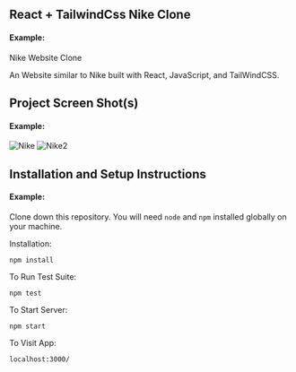 ## React + TailwindCss Nike Clone

#### Example:

Nike Website Clone  

An Website similar to Nike built with React, JavaScript, and TailWindCSS.

## Project Screen Shot(s)

#### Example:   
![Nike](https://github.com/Siddhesh30/nikeTailwindCss/assets/57897149/8395b11e-bb94-42f7-9372-b7cd9b90c537)
![Nike2](https://github.com/Siddhesh30/nikeTailwindCss/assets/57897149/6f557ba2-79c5-40c5-83ce-3bfaa9478534)

## Installation and Setup Instructions

#### Example:  

Clone down this repository. You will need `node` and `npm` installed globally on your machine.  

Installation:

`npm install`  

To Run Test Suite:  

`npm test`  

To Start Server:

`npm start`  

To Visit App:

`localhost:3000/`  
